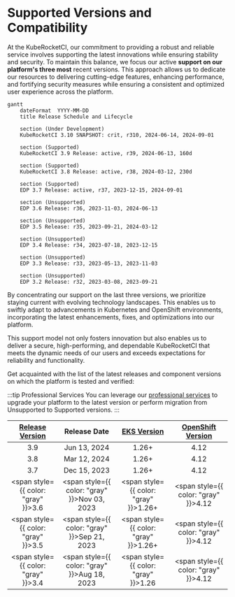 # Supported Versions and Compatibility

At the KubeRocketCI, our commitment to providing a robust and reliable service involves supporting the latest innovations while ensuring stability and security. To maintain this balance, we focus our active **support on our platform's three most** recent versions.
This approach allows us to dedicate our resources to delivering cutting-edge features, enhancing performance, and fortifying security measures while ensuring a consistent and optimized user experience across the platform.

```mermaid
gantt
    dateFormat  YYYY-MM-DD
    title Release Schedule and Lifecycle

    section (Under Development)
    KubeRocketCI 3.10 SNAPSHOT: crit, r310, 2024-06-14, 2024-09-01

    section (Supported)
    KubeRocketCI 3.9 Release: active, r39, 2024-06-13, 160d

    section (Supported)
    KubeRocketCI 3.8 Release: active, r38, 2024-03-12, 230d

    section (Supported)
    EDP 3.7 Release: active, r37, 2023-12-15, 2024-09-01

    section (Unsupported)
    EDP 3.6 Release: r36, 2023-11-03, 2024-06-13

    section (Unsupported)
    EDP 3.5 Release: r35, 2023-09-21, 2024-03-12

    section (Unsupported)
    EDP 3.4 Release: r34, 2023-07-18, 2023-12-15

    section (Unsupported)
    EDP 3.3 Release: r33, 2023-05-13, 2023-11-03

    section (Unsupported)
    EDP 3.2 Release: r32, 2023-03-08, 2023-09-21
```

By concentrating our support on the last three versions, we prioritize staying current with evolving technology landscapes. This enables us to swiftly adapt to advancements in Kubernetes and OpenShift environments, incorporating the latest enhancements, fixes, and optimizations into our platform.

This support model not only fosters innovation but also enables us to deliver a secure, high-performing, and dependable KubeRocketCI that meets the dynamic needs of our users and exceeds expectations for reliability and functionality.

Get acquainted with the list of the latest releases and component versions on which the platform is tested and verified:

:::tip Professional Services
  You can leverage our [professional services](/pricing) to upgrade your platform to the latest version or perform migration from Unsupported to Supported versions.
:::

|[Release Version](https://github.com/epam/edp-install/blob/master/RELEASES.md)|Release Date|[EKS Version](https://aws.amazon.com/eks/)|[OpenShift Version](https://github.com/okd-project/okd/releases)|
|:-:|:-:|:-:|:-:|
|3.9 |Jun 13, 2024|1.26+|4.12|
|3.8 |Mar 12, 2024|1.26+|4.12|
|3.7 |Dec 15, 2023|1.26+|4.12|
|<span style={{ color: "gray" }}>3.6 </span> |<span style={{ color: "gray" }}>Nov 03, 2023</span>|<span style={{ color: "gray" }}>1.26+</span>|<span style={{ color: "gray" }}>4.12</span>|
|<span style={{ color: "gray" }}>3.5 </span> |<span style={{ color: "gray" }}>Sep 21, 2023</span>|<span style={{ color: "gray" }}>1.26+</span>|<span style={{ color: "gray" }}>4.12</span>|
|<span style={{ color: "gray" }}>3.4 </span> |<span style={{ color: "gray" }}>Aug 18, 2023</span>|<span style={{ color: "gray" }}>1.26</span>|<span style={{ color: "gray" }}>4.12</span>|
